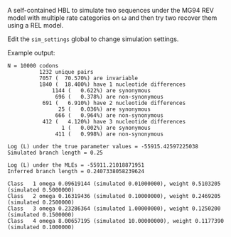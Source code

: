 A self-contained HBL to simulate two sequences under the MG94 REV model with multiple rate categories on &omega; 
and then try two recover them using a REL model.

Edit the ```sim_settings``` global to change simulation settings.

Example output:

```
N = 10000 codons
	      1232 unique pairs
	      7057 (  70.570%) are invariable
	      1840 (  18.400%) have 1 nucleotide differences
		      1144 (   0.622%) are synonymous
		       696 (   0.378%) are non-synonymous
	       691 (   6.910%) have 2 nucleotide differences
		        25 (   0.036%) are synonymous
		       666 (   0.964%) are non-synonymous
	       412 (   4.120%) have 3 nucleotide differences
		         1 (   0.002%) are synonymous
		       411 (   0.998%) are non-synonymous

Log (L) under the true parameter values = -55915.42597225038
Simulated branch length = 0.25

Log (L) under the MLEs = -55911.21018871951
Inferred branch length = 0.2407338058239624

Class	1 omega 0.09619144 (simulated 0.01000000), weight 0.5103205 (simulated 0.5000000)
Class	2 omega 0.16319436 (simulated 0.10000000), weight 0.2469205 (simulated 0.2500000)
Class	3 omega 0.23286364 (simulated 1.00000000), weight 0.1250200 (simulated 0.1500000)
Class	4 omega 8.00657195 (simulated 10.00000000), weight 0.1177390 (simulated 0.1000000)
```
